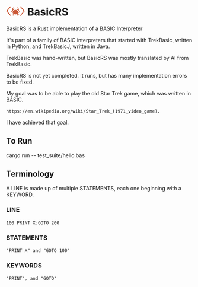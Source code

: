 #  <img src="images/logo2.png" alt="Logo" width="50" height="25"> BasicRS

BasicRS is a Rust implementation of a BASIC Interpreter 

It's part of a family of BASIC interpreters that started with 
TrekBasic, written in Python, and TrekBasicJ, written in Java.

TrekBasic was hand-written, but BasicRS was mostly translated by AI
from TrekBasic. 

BasicRS is not yet completed. It runs, but has many implementation
errors to be fixed.

My goal was to be able to play the old Star Trek game, which was written in BASIC.

    https://en.wikipedia.org/wiki/Star_Trek_(1971_video_game). 

I have achieved that goal.

## To Run

cargo run -- test_suite/hello.bas


## Terminology
A LINE is made up of multiple STATEMENTS, each one beginning with a KEYWORD.

### LINE
    100 PRINT X:GOTO 200
### STATEMENTS
    "PRINT X" and "GOTO 100"
### KEYWORDS
    "PRINT", and "GOTO"


